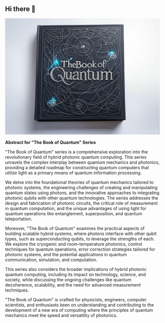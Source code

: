 ## Hi there 👋

![The Book of Quantum](https://raw.githubusercontent.com/bookofquantum/BOQ/refs/heads/main/img/IMG_0719.png "Book of Quantum")

**Abstract for "The Book of Quantum" Series**

"The Book of Quantum" series is a comprehensive exploration into the revolutionary field of hybrid photonic quantum computing. This series unravels the complex interplay between quantum mechanics and photonics, providing a detailed roadmap for constructing quantum computers that utilize light as a primary means of quantum information processing. 

We delve into the foundational theories of quantum mechanics tailored to photonic systems, the engineering challenges of creating and manipulating quantum states using photons, and the innovative approaches to integrating photonic qubits with other quantum technologies. The series addresses the design and fabrication of photonic circuits, the critical role of measurement in quantum computation, and the unique advantages of using light for quantum operations like entanglement, superposition, and quantum teleportation.

Moreover, "The Book of Quantum" examines the practical aspects of building scalable hybrid systems, where photons interface with other qubit types, such as superconducting qubits, to leverage the strengths of each. We explore the cryogenic and room-temperature photonics, control techniques for quantum operations, error correction strategies tailored for photonic systems, and the potential applications in quantum communication, simulation, and computation.

This series also considers the broader implications of hybrid photonic quantum computing, including its impact on technology, science, and society, while discussing the ongoing challenges like quantum decoherence, scalability, and the need for advanced measurement techniques. 

"The Book of Quantum" is crafted for physicists, engineers, computer scientists, and enthusiasts keen on understanding and contributing to the development of a new era of computing where the principles of quantum mechanics meet the speed and versatility of photonics.


<!--

**Here are some ideas to get you started:**

🙋‍♀️ A short introduction - what is your organization all about?
🌈 Contribution guidelines - how can the community get involved?
👩‍💻 Useful resources - where can the community find your docs? Is there anything else the community should know?
🍿 Fun facts - what does your team eat for breakfast?
🧙 Remember, you can do mighty things with the power of [Markdown](https://docs.github.com/github/writing-on-github/getting-started-with-writing-and-formatting-on-github/basic-writing-and-formatting-syntax)
-->
